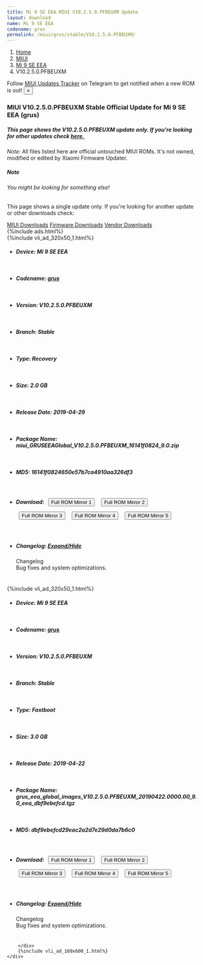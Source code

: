 ```yaml
---
title: Mi 9 SE EEA MIUI V10.2.5.0.PFBEUXM Update
layout: download
name: Mi 9 SE EEA
codename: grus
permalink: /miui/grus/stable/V10.2.5.0.PFBEUXM/
---
```

<nav aria-label="breadcrumb">
    <ol class="breadcrumb">
        <li class="breadcrumb-item"><a href="/">Home</a></li>
        <li class="breadcrumb-item"><a href="/miui/">MIUI</a></li>
        <li class="breadcrumb-item"><a href="/miui/grus/">Mi 9 SE EEA</a></li>
        <li class="breadcrumb-item active" aria-current="page">V10.2.5.0.PFBEUXM</li>
    </ol>
</nav>
<div class="alert alert-primary alert-dismissible fade show" role="alert">
    Follow <a href="https://t.me/MIUIUpdatesTracker" class="alert-link">MIUI Updates Tracker</a> on Telegram to get
    notified when a new ROM is out!
    <button type="button" class="close" data-dismiss="alert" aria-label="Close">
        <span aria-hidden="true">&times;</span>
    </button>
</div>
<div class="col-12 mx-auto">
    <h3 class="title bg-light p-2 rounded">MIUI V10.2.5.0.PFBEUXM Stable Official Update for Mi 9 SE EEA (grus)</h3>
    <h5>This page shows the V10.2.5.0.PFBEUXM update only. If you're looking for other updates check
        <a href="/miui/grus/">here.</a></h5>
    <p><i>Note: </i>All files listed here are official untouched MIUI ROMs.
        It's not owned, modified or edited by Xiaomi Firmware Updater.</p>
    <div class="card">
        <div class="card-body">
            <h5 class="card-title">Note</h5>
            <h6 class="card-subtitle mb-2 text-muted">You might be looking for something else!</h6>
            <p class="card-text">This page shows a single update only.
                If you're looking for another update or other downloads check:</p>
            <a href="/miui/" class="card-link">MIUI Downloads</a>
            <a href="/firmware/" class="card-link">Firmware Downloads</a>
            <a href="/vendor/" class="card-link">Vendor Downloads</a>
        </div>
    </div>
    {%include ads.html%}
    <div class="row justify-content-center">
        <div class="col-10" id="downloads">
                    <div class="card card-body">
            {%include vli_ad_320x50_1.html%}
            <ul class="list-unstyled">
                <li style="padding-bottom: 10px;">
                    <h5><b>Device: </b>Mi 9 SE EEA</h5>
                </li>
                <li style="padding-bottom: 10px;">
                    <h5><b>Codename: </b> <a href="/miui/grus/" target="_blank">grus</a> </h5>
                </li>
                <li style="padding-bottom: 10px;">
                    <h5><b>Version: </b>V10.2.5.0.PFBEUXM</h5>
                </li>
                <li style="padding-bottom: 10px;">
                    <h5><b>Branch: </b>Stable</h5>
                </li>
                <li style="padding-bottom: 10px;">
                    <h5><b>Type: </b>Recovery</h5>
                </li>
                <li style="padding-bottom: 10px;">
                    <h5><b>Size: </b>2.0 GB</h5>
                </li>
                <li style="padding-bottom: 10px;">
                    <h5><b>Release Date: </b>2019-04-29</h5>
                </li>
                <li style="padding-bottom: 10px;">
                    <h5><b>Package Name: </b><span id="filename" class="text-dark">miui_GRUSEEAGlobal_V10.2.5.0.PFBEUXM_16141f0824_9.0.zip</span></h5>
                </li>
                <li style="padding-bottom: 10px;">
                    <h5><b>MD5: </b><span id="md5" class="text-muted">16141f0824650e57b7ca4910aa326df3</span></h5>
                </li>
                <li style="padding-bottom: 10px;">
                    <h5><b>Download: </b> <button type="button" id="download" class="btn btn-primary" style="margin: 7px;" onclick="window.open('https://cdn-ota.azureedge.net/V10.2.5.0.PFBEUXM/miui_GRUSEEAGlobal_V10.2.5.0.PFBEUXM_16141f0824_9.0.zip', '_blank');"><i class="fa fa-download"></i> Full ROM Mirror 1</button> <button type="button" id="download" class="btn btn-primary" style="margin: 7px;" onclick="window.open('https://cdnorg.d.miui.com/V10.2.5.0.PFBEUXM/miui_GRUSEEAGlobal_V10.2.5.0.PFBEUXM_16141f0824_9.0.zip', '_blank');"><i class="fa fa-download"></i> Full ROM Mirror 2</button> <button type="button" id="download" class="btn btn-primary" style="margin: 7px;" onclick="window.open('https://bn.d.miui.com/V10.2.5.0.PFBEUXM/miui_GRUSEEAGlobal_V10.2.5.0.PFBEUXM_16141f0824_9.0.zip', '_blank');"><i class="fa fa-download"></i> Full ROM Mirror 3</button> <button type="button" id="download" class="btn btn-primary" style="margin: 7px;" onclick="window.open('https://bigota.d.miui.com/V10.2.5.0.PFBEUXM/miui_GRUSEEAGlobal_V10.2.5.0.PFBEUXM_16141f0824_9.0.zip', '_blank');"><i class="fa fa-download"></i> Full ROM Mirror 4</button> <button type="button" id="download" class="btn btn-primary" style="margin: 7px;" onclick="window.open('https://hugeota.d.miui.com/V10.2.5.0.PFBEUXM/miui_GRUSEEAGlobal_V10.2.5.0.PFBEUXM_16141f0824_9.0.zip', '_blank');"><i class="fa fa-download"></i> Full ROM Mirror 5</button></h5>
                </li>
                <li style="padding-bottom: 10px;">
                    <h5><b>Changelog: </b><a href="#grus_1_changelog" data-toggle="collapse" role="button"
                            aria-expanded="false" aria-controls="grus_1_changelog"> <i class="fa fa-arrow-down"
                                aria-hidden="true"></i> Expand/Hide</a></h5>
                    <div class="collapse" id="grus_1_changelog">
                        <p id="changelog_text">Changelog<br>Bug fixes and system optimizations.</p>
                    </div>
                </li>
            </ul>
        </div>
        <div class="card card-body">
            {%include vli_ad_320x50_1.html%}
            <ul class="list-unstyled">
                <li style="padding-bottom: 10px;">
                    <h5><b>Device: </b>Mi 9 SE EEA</h5>
                </li>
                <li style="padding-bottom: 10px;">
                    <h5><b>Codename: </b> <a href="/miui/grus/" target="_blank">grus</a> </h5>
                </li>
                <li style="padding-bottom: 10px;">
                    <h5><b>Version: </b>V10.2.5.0.PFBEUXM</h5>
                </li>
                <li style="padding-bottom: 10px;">
                    <h5><b>Branch: </b>Stable</h5>
                </li>
                <li style="padding-bottom: 10px;">
                    <h5><b>Type: </b>Fastboot</h5>
                </li>
                <li style="padding-bottom: 10px;">
                    <h5><b>Size: </b>3.0 GB</h5>
                </li>
                <li style="padding-bottom: 10px;">
                    <h5><b>Release Date: </b>2019-04-22</h5>
                </li>
                <li style="padding-bottom: 10px;">
                    <h5><b>Package Name: </b><span id="filename" class="text-dark">grus_eea_global_images_V10.2.5.0.PFBEUXM_20190422.0000.00_9.0_eea_dbf9ebefcd.tgz</span></h5>
                </li>
                <li style="padding-bottom: 10px;">
                    <h5><b>MD5: </b><span id="md5" class="text-muted">dbf9ebefcd29eac2a2d7e29d0da7b6c0</span></h5>
                </li>
                <li style="padding-bottom: 10px;">
                    <h5><b>Download: </b> <button type="button" id="download" class="btn btn-primary" style="margin: 7px;" onclick="window.open('https://cdn-ota.azureedge.net/V10.2.5.0.PFBEUXM/grus_eea_global_images_V10.2.5.0.PFBEUXM_20190422.0000.00_9.0_eea_dbf9ebefcd.tgz', '_blank');"><i class="fa fa-download"></i> Full ROM Mirror 1</button> <button type="button" id="download" class="btn btn-primary" style="margin: 7px;" onclick="window.open('https://cdnorg.d.miui.com/V10.2.5.0.PFBEUXM/grus_eea_global_images_V10.2.5.0.PFBEUXM_20190422.0000.00_9.0_eea_dbf9ebefcd.tgz', '_blank');"><i class="fa fa-download"></i> Full ROM Mirror 2</button> <button type="button" id="download" class="btn btn-primary" style="margin: 7px;" onclick="window.open('https://bn.d.miui.com/V10.2.5.0.PFBEUXM/grus_eea_global_images_V10.2.5.0.PFBEUXM_20190422.0000.00_9.0_eea_dbf9ebefcd.tgz', '_blank');"><i class="fa fa-download"></i> Full ROM Mirror 3</button> <button type="button" id="download" class="btn btn-primary" style="margin: 7px;" onclick="window.open('https://bigota.d.miui.com/V10.2.5.0.PFBEUXM/grus_eea_global_images_V10.2.5.0.PFBEUXM_20190422.0000.00_9.0_eea_dbf9ebefcd.tgz', '_blank');"><i class="fa fa-download"></i> Full ROM Mirror 4</button> <button type="button" id="download" class="btn btn-primary" style="margin: 7px;" onclick="window.open('https://hugeota.d.miui.com/V10.2.5.0.PFBEUXM/grus_eea_global_images_V10.2.5.0.PFBEUXM_20190422.0000.00_9.0_eea_dbf9ebefcd.tgz', '_blank');"><i class="fa fa-download"></i> Full ROM Mirror 5</button></h5>
                </li>
                <li style="padding-bottom: 10px;">
                    <h5><b>Changelog: </b><a href="#grus_2_changelog" data-toggle="collapse" role="button"
                            aria-expanded="false" aria-controls="grus_2_changelog"> <i class="fa fa-arrow-down"
                                aria-hidden="true"></i> Expand/Hide</a></h5>
                    <div class="collapse" id="grus_2_changelog">
                        <p id="changelog_text">Changelog<br>Bug fixes and system optimizations.</p>
                    </div>
                </li>
            </ul>
        </div>

        </div>
        {%include vli_ad_160x600_1.html%}
    </div>
</div>
